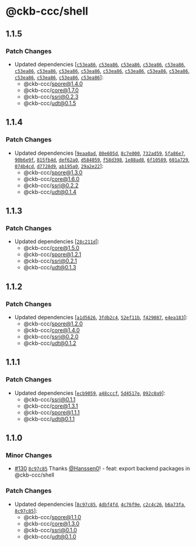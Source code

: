 # @ckb-ccc/shell

## 1.1.5

### Patch Changes

- Updated dependencies [[`c53ea86`](https://github.com/ckb-devrel/ccc/commit/c53ea863c0c9a9afe737b1abfd1bea6a05d1156b), [`c53ea86`](https://github.com/ckb-devrel/ccc/commit/c53ea863c0c9a9afe737b1abfd1bea6a05d1156b), [`c53ea86`](https://github.com/ckb-devrel/ccc/commit/c53ea863c0c9a9afe737b1abfd1bea6a05d1156b), [`c53ea86`](https://github.com/ckb-devrel/ccc/commit/c53ea863c0c9a9afe737b1abfd1bea6a05d1156b), [`c53ea86`](https://github.com/ckb-devrel/ccc/commit/c53ea863c0c9a9afe737b1abfd1bea6a05d1156b), [`c53ea86`](https://github.com/ckb-devrel/ccc/commit/c53ea863c0c9a9afe737b1abfd1bea6a05d1156b), [`c53ea86`](https://github.com/ckb-devrel/ccc/commit/c53ea863c0c9a9afe737b1abfd1bea6a05d1156b), [`c53ea86`](https://github.com/ckb-devrel/ccc/commit/c53ea863c0c9a9afe737b1abfd1bea6a05d1156b), [`c53ea86`](https://github.com/ckb-devrel/ccc/commit/c53ea863c0c9a9afe737b1abfd1bea6a05d1156b), [`c53ea86`](https://github.com/ckb-devrel/ccc/commit/c53ea863c0c9a9afe737b1abfd1bea6a05d1156b), [`c53ea86`](https://github.com/ckb-devrel/ccc/commit/c53ea863c0c9a9afe737b1abfd1bea6a05d1156b), [`c53ea86`](https://github.com/ckb-devrel/ccc/commit/c53ea863c0c9a9afe737b1abfd1bea6a05d1156b), [`c53ea86`](https://github.com/ckb-devrel/ccc/commit/c53ea863c0c9a9afe737b1abfd1bea6a05d1156b), [`c53ea86`](https://github.com/ckb-devrel/ccc/commit/c53ea863c0c9a9afe737b1abfd1bea6a05d1156b), [`c53ea86`](https://github.com/ckb-devrel/ccc/commit/c53ea863c0c9a9afe737b1abfd1bea6a05d1156b), [`c53ea86`](https://github.com/ckb-devrel/ccc/commit/c53ea863c0c9a9afe737b1abfd1bea6a05d1156b), [`c53ea86`](https://github.com/ckb-devrel/ccc/commit/c53ea863c0c9a9afe737b1abfd1bea6a05d1156b)]:
  - @ckb-ccc/spore@1.4.0
  - @ckb-ccc/core@1.7.0
  - @ckb-ccc/ssri@0.2.3
  - @ckb-ccc/udt@0.1.5

## 1.1.4

### Patch Changes

- Updated dependencies [[`9eaa0ad`](https://github.com/ckb-devrel/ccc/commit/9eaa0ad3214d21bb00bec98d89c76b4bde2c0515), [`80e605d`](https://github.com/ckb-devrel/ccc/commit/80e605d0645e87b4e8b5be85c63322f7a3926e38), [`8c7e000`](https://github.com/ckb-devrel/ccc/commit/8c7e00069a276ac58afa4737623e95656d4852c5), [`732ad59`](https://github.com/ckb-devrel/ccc/commit/732ad59f13ea2cd47003033e30b310b8ff26f058), [`5fa86e7`](https://github.com/ckb-devrel/ccc/commit/5fa86e7656d34d47662669d91e273f994640f707), [`90b6e9f`](https://github.com/ckb-devrel/ccc/commit/90b6e9fee543b6ee16b96e27d6f86ff33fc57029), [`815fb4d`](https://github.com/ckb-devrel/ccc/commit/815fb4da3432b889b848eb70943d725988fe611d), [`def62a0`](https://github.com/ckb-devrel/ccc/commit/def62a08bf908c6a21fe91c8db2c60848a2ada52), [`d584059`](https://github.com/ckb-devrel/ccc/commit/d584059644e8bcd3a0ea8b0314fdcbb68ee66013), [`f58d398`](https://github.com/ckb-devrel/ccc/commit/f58d3980f08da1f3fa19cee45aa50c8b293294ea), [`1e88ad8`](https://github.com/ckb-devrel/ccc/commit/1e88ad8743428b46b28fe790bd559b96df8a6ce4), [`6f10589`](https://github.com/ckb-devrel/ccc/commit/6f1058977e7aa113808fa74793f1ad5d672626d2), [`601a729`](https://github.com/ckb-devrel/ccc/commit/601a7291e877b39c4032c95fab421ed3d41404c2), [`074b4cd`](https://github.com/ckb-devrel/ccc/commit/074b4cd3b0cdc925dc9ef99e8146564a60646f1e), [`d7728d9`](https://github.com/ckb-devrel/ccc/commit/d7728d9edb46c9c5a2bfeb342fc68a8b1c0fec5d), [`ab195a0`](https://github.com/ckb-devrel/ccc/commit/ab195a024aeee5e21ed19d89c2cf1bf8d52bb380), [`29a2e22`](https://github.com/ckb-devrel/ccc/commit/29a2e223b902ed23523e4948ab3fca793f9e5b01)]:
  - @ckb-ccc/spore@1.3.0
  - @ckb-ccc/core@1.6.0
  - @ckb-ccc/ssri@0.2.2
  - @ckb-ccc/udt@0.1.4

## 1.1.3

### Patch Changes

- Updated dependencies [[`28c211d`](https://github.com/ckb-devrel/ccc/commit/28c211d839a2d2305eca56e82ba7da144aa3df4a)]:
  - @ckb-ccc/core@1.5.0
  - @ckb-ccc/spore@1.2.1
  - @ckb-ccc/ssri@0.2.1
  - @ckb-ccc/udt@0.1.3

## 1.1.2

### Patch Changes

- Updated dependencies [[`a1d5626`](https://github.com/ckb-devrel/ccc/commit/a1d56266da68602495054ad6b627b998ef27f04d), [`3fdb2c4`](https://github.com/ckb-devrel/ccc/commit/3fdb2c477d0b2766b231e436b8f396f047b02634), [`52ef11b`](https://github.com/ckb-devrel/ccc/commit/52ef11baa7bde8a73467683f5c44a863190aa1f1), [`f429087`](https://github.com/ckb-devrel/ccc/commit/f4290874dfab3fe58844e5169673c5d47bda64e3), [`e4ea183`](https://github.com/ckb-devrel/ccc/commit/e4ea18359675877511550ac0b28f207550f907e4)]:
  - @ckb-ccc/spore@1.2.0
  - @ckb-ccc/core@1.4.0
  - @ckb-ccc/ssri@0.2.0
  - @ckb-ccc/udt@0.1.2

## 1.1.1

### Patch Changes

- Updated dependencies [[`ecb9059`](https://github.com/ckb-devrel/ccc/commit/ecb9059e54f8a2afacda45e58a961532bf1107a1), [`a48cccf`](https://github.com/ckb-devrel/ccc/commit/a48cccfae3ce6b3456a5eb863f207e7e5a6e568f), [`5d4517e`](https://github.com/ckb-devrel/ccc/commit/5d4517e049b541b2a695db7821c4cfc2218678e0), [`092c0a9`](https://github.com/ckb-devrel/ccc/commit/092c0a9e30ece8a8767fa59d23707833dce015eb)]:
  - @ckb-ccc/ssri@0.1.1
  - @ckb-ccc/core@1.3.1
  - @ckb-ccc/spore@1.1.1
  - @ckb-ccc/udt@0.1.1

## 1.1.0

### Minor Changes

- [#130](https://github.com/ckb-devrel/ccc/pull/130) [`8c97c85`](https://github.com/ckb-devrel/ccc/commit/8c97c851db4a2d940c7e59116ca7620cfd0afae1) Thanks [@Hanssen0](https://github.com/Hanssen0)! - feat: export backend packages in @ckb-ccc/shell

### Patch Changes

- Updated dependencies [[`8c97c85`](https://github.com/ckb-devrel/ccc/commit/8c97c851db4a2d940c7e59116ca7620cfd0afae1), [`4dbf4fd`](https://github.com/ckb-devrel/ccc/commit/4dbf4fd8021cf14d05282706a7667ea7d108fb09), [`4c76f9e`](https://github.com/ckb-devrel/ccc/commit/4c76f9e2a93a226fcfc4c32a5378bb531bfff08f), [`c2c4c26`](https://github.com/ckb-devrel/ccc/commit/c2c4c264e04461948e4b913b2f22054e6032ddc8), [`b6a73fa`](https://github.com/ckb-devrel/ccc/commit/b6a73fa9628ebdff51cb8f246309654cd53e36f2), [`8c97c85`](https://github.com/ckb-devrel/ccc/commit/8c97c851db4a2d940c7e59116ca7620cfd0afae1)]:
  - @ckb-ccc/spore@1.1.0
  - @ckb-ccc/core@1.3.0
  - @ckb-ccc/ssri@0.1.0
  - @ckb-ccc/udt@0.1.0
